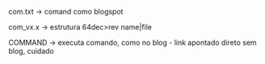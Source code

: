 
com.txt -> comand como blogspot

com_vx.x -> estrutura 64dec>rev name|file

COMMAND -> executa comando, como no blog - link apontado direto sem blog, cuidado
